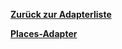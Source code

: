 [**Zurück zur Adapterliste**](/adapterref/adapterliste.md)

[**Places-Adapter**](/adapterref/docs/iobroker.places/de/README.md)